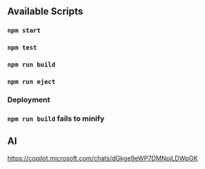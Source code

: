 ## Available Scripts
### `npm start`
### `npm test`
### `npm run build`
### `npm run eject`
### Deployment
### `npm run build` fails to minify

## AI
https://copilot.microsoft.com/chats/dGkge9eWP7DMNpjLDWpGK

